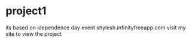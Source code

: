 # project1
its based on idependence day event
shylesh.infinityfreeapp.com
visit my site to view the project


